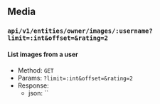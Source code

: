 ## Media


### `api/v1/entities/owner/images/:username?limit=:int&offset=&rating=2`
#### List images from a user

* Method: `GET`
* Params: `?limit=:int&offset=&rating=2`
* Response:
    * json: ``
